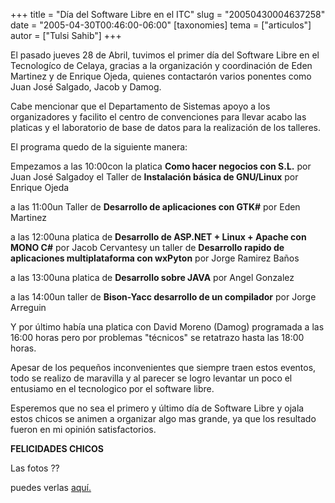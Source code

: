 +++
title = "Día del Software Libre en el ITC"
slug = "20050430004637258"
date = "2005-04-30T00:46:00-06:00"
[taxonomies]
tema = ["articulos"]
autor = ["Tulsi Sahib"]
+++

El pasado jueves 28 de Abril, tuvimos el primer día del Software Libre
en el Tecnologíco de Celaya, gracias a la organización y coordinación de
Eden Martinez y de Enrique Ojeda, quienes contactarón varios ponentes
como Juan José Salgado, Jacob y Damog.

<!-- more -->
Cabe mencionar que el Departamento de Sistemas apoyo a los organizadores
y facilito el centro de convenciones para llevar acabo las platicas y el
laboratorio de base de datos para la realización de los talleres.

El programa quedo de la siguiente manera:

Empezamos a las 10:00con la platica **Como hacer negocios con S.L.** por
Juan José Salgadoy el Taller de **Instalación básica de GNU/Linux** por
Enrique Ojeda

a las 11:00un Taller de **Desarrollo de aplicaciones con GTK#** por Eden
Martinez

a las 12:00una platica de **Desarrollo de ASP.NET + Linux + Apache con
MONO C#** por Jacob Cervantesy un taller de **Desarrollo rapido de
aplicaciones multiplataforma con wxPyton** por Jorge Ramirez Baños

a las 13:00una platica de **Desarrollo sobre JAVA** por Angel Gonzalez

a las 14:00un taller de **Bison-Yacc desarrollo de un compilador** por
Jorge Arreguin

Y por último había una platica con David Moreno (Damog) programada a las
16:00 horas pero por problemas "técnicos" se retatrazo hasta las 18:00
horas.

Apesar de los pequeños inconvenientes que siempre traen estos eventos,
todo se realizo de maravilla y al parecer se logro levantar un poco el
entusiamo en el tecnologico por el software libre.

Esperemos que no sea el primero y último día de Software Libre y ojala
estos chicos se animen a organizar algo mas grande, ya que los resultado
fueron en mi opinión satisfactorios.

**FELICIDADES CHICOS**

Las fotos ??

puedes verlas
[aquí.](http://c014.coral.com.mx/tulsipop/index.php?gadget=Phoo&action=ViewAlbum&id=8)
